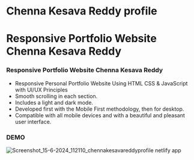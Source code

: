 # Chenna Kesava Reddy profile

# Responsive Portfolio Website Chenna Kesava Reddy
### Responsive Portfolio Website Chenna Kesava Reddy

- Responsive Personal Portfolio Website Using HTML CSS & JavaScript with UI/UX Principles
- Smooth scrolling in each section.
- Includes a light and dark mode.
- Developed first with the Mobile First methodology, then for desktop.
- Compatible with all mobile devices and with a beautiful and pleasant user interface.

### DEMO

![Screenshot_15-6-2024_112110_chennakesavareddyprofile netlify app](https://github.com/KesavaAI/chenna-kesava-reddy-profile/assets/144814421/76ee618b-a0f8-476c-84f6-da6188747083)


